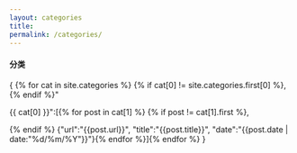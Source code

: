 ```yaml
---
layout: categories
title: 
permalink: /categories/
---
```

<h4>分类</h4>
{ {% for cat in site.categories %}
{% if cat[0] != site.categories.first[0] %},
{% endif %}"

{{ cat[0] }}":[{% for post in cat[1] %}
{% if post != cat[1].first %},

{% endif %}
{"url":"{{post.url}}", "title":"{{post.title}}", "date":"{{post.date | date:"%d/%m/%Y"}}"}{% endfor %}]{% endfor %} }